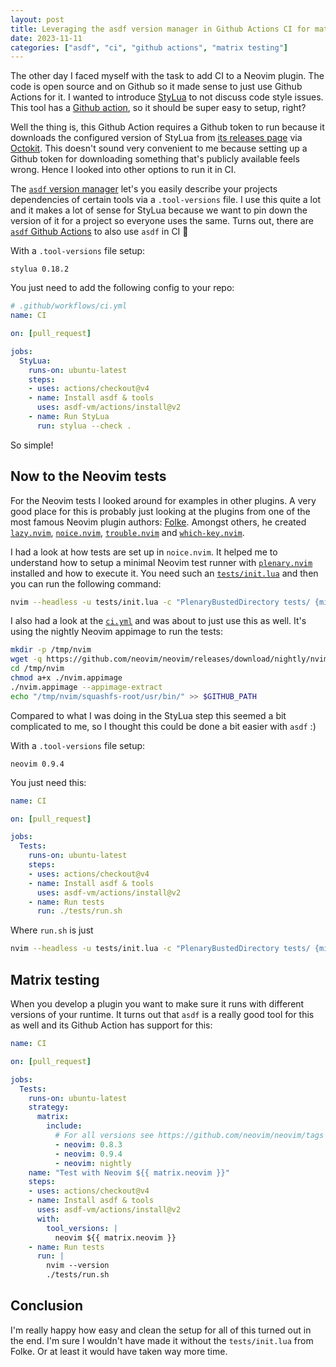 ```yaml
---
layout: post
title: Leveraging the asdf version manager in Github Actions CI for matrix testing.
date: 2023-11-11
categories: ["asdf", "ci", "github actions", "matrix testing"]
---
```


The other day I faced myself with the task to add CI to a Neovim plugin. The code is open source and on Github so it made sense to just use Github Actions for it. I wanted to introduce [StyLua](https://github.com/JohnnyMorganz/StyLua) to not discuss code style issues. This tool has a [Github action](https://github.com/JohnnyMorganz/stylua-action), so it should be super easy to setup, right?

Well the thing is, this Github Action requires a Github token to run because it downloads the configured version of StyLua from [its releases page](https://github.com/JohnnyMorganz/StyLua/releases) via [Octokit](https://github.com/octokit). This doesn't sound very convenient to me because setting up a Github token for downloading something that's publicly available feels wrong. Hence I looked into other options to run it in CI.

The [`asdf` version manager](https://asdf-vm.com/) let's you easily describe your projects dependencies of certain tools via a `.tool-versions` file. I use this quite a lot and it makes a lot of sense for StyLua because we want to pin down the version of it for a project so everyone uses the same. Turns out, there are [`asdf` Github Actions](https://github.com/asdf-vm/actions) to also use `asdf` in CI 🎉

With a `.tool-versions` file setup:

```
stylua 0.18.2
```

You just need to add the following config to your repo:

```yml
# .github/workflows/ci.yml
name: CI

on: [pull_request]

jobs:
  StyLua:
    runs-on: ubuntu-latest
    steps:
    - uses: actions/checkout@v4
    - name: Install asdf & tools
      uses: asdf-vm/actions/install@v2
    - name: Run StyLua
      run: stylua --check .
```

So simple!

## Now to the Neovim tests

For the Neovim tests I looked around for examples in other plugins. A very good place for this is probably just looking at the plugins from one of the most famous Neovim plugin authors: [Folke](https://github.com/folke). Amongst others, he created [`lazy.nvim`](https://github.com/folke/lazy.nvim), [`noice.nvim`](https://github.com/folke/noice.nvim), [`trouble.nvim`](https://github.com/folke/trouble.nvim) and [`which-key.nvim`](https://github.com/folke/which-key.nvim).

I had a look at how tests are set up in `noice.nvim`. It helped me to understand how to setup a minimal Neovim test runner with [`plenary.nvim`](https://github.com/nvim-lua/plenary.nvim) installed and how to execute it. You need such an [`tests/init.lua`](https://github.com/folke/noice.nvim/blob/main/tests/init.lua) and then you can run the following command:

```bash
nvim --headless -u tests/init.lua -c "PlenaryBustedDirectory tests/ {minimal_init = 'tests/init.lua', sequential = true}"
```

I also had a look at the [`ci.yml`](https://github.com/folke/noice.nvim/blob/main/.github/workflows/ci.yml) and was about to just use this as well. It's using the nightly Neovim appimage to run the tests:

```bash
mkdir -p /tmp/nvim
wget -q https://github.com/neovim/neovim/releases/download/nightly/nvim.appimage -O /tmp/nvim/nvim.appimage
cd /tmp/nvim
chmod a+x ./nvim.appimage
./nvim.appimage --appimage-extract
echo "/tmp/nvim/squashfs-root/usr/bin/" >> $GITHUB_PATH
```

Compared to what I was doing in the StyLua step this seemed a bit complicated to me, so I thought this could be done a bit easier with `asdf` :)

With a `.tool-versions` file setup:

```
neovim 0.9.4
```

You just need this:

```yml
name: CI

on: [pull_request]

jobs:
  Tests:
    runs-on: ubuntu-latest
    steps:
    - uses: actions/checkout@v4
    - name: Install asdf & tools
      uses: asdf-vm/actions/install@v2
    - name: Run tests
      run: ./tests/run.sh
```

Where `run.sh` is just

```sh
nvim --headless -u tests/init.lua -c "PlenaryBustedDirectory tests/ {minimal_init = 'tests/init.lua', sequential = true}"
```

## Matrix testing

When you develop a plugin you want to make sure it runs with different versions of your runtime. It turns out that `asdf` is a really good tool for this as well and its Github Action has support for this:

```yml
name: CI

on: [pull_request]

jobs:
  Tests:
    runs-on: ubuntu-latest
    strategy:
      matrix:
        include:
          # For all versions see https://github.com/neovim/neovim/tags
          - neovim: 0.8.3
          - neovim: 0.9.4
          - neovim: nightly
    name: "Test with Neovim ${{ matrix.neovim }}"
    steps:
    - uses: actions/checkout@v4
    - name: Install asdf & tools
      uses: asdf-vm/actions/install@v2
      with:
        tool_versions: |
          neovim ${{ matrix.neovim }}
    - name: Run tests
      run: |
        nvim --version
        ./tests/run.sh
```

## Conclusion

I'm really happy how easy and clean the setup for all of this turned out in the end. I'm sure I wouldn't have made it without the `tests/init.lua` from Folke. Or at least it would have taken way more time.
